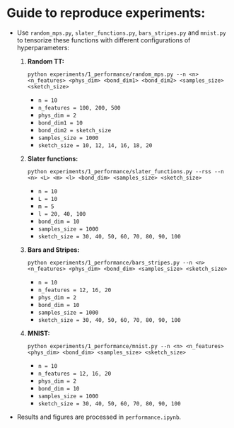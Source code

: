 # Guide to reproduce experiments:


* Use ``random_mps.py``, ``slater_functions.py``, ``bars_stripes.py`` and
  ``mnist.py`` to tensorize these functions with different configurations of
  hyperparameters:
    

    1. **Random TT:**
       ```
       python experiments/1_performance/random_mps.py --n <n> <n_features> <phys_dim> <bond_dim1> <bond_dim2> <samples_size> <sketch_size>
       ```

        - ``n = 10``
        - ``n_features = 100, 200, 500``
        - ``phys_dim = 2``
        - ``bond_dim1 = 10``
        - ``bond_dim2 = sketch_size``
        - ``samples_size = 1000``
        - ``sketch_size = 10, 12, 14, 16, 18, 20``
    

    2. **Slater functions:**
       ```
       python experiments/1_performance/slater_functions.py --rss --n <n> <L> <m> <l> <bond_dim> <samples_size> <sketch_size>
       ```

        - ``n = 10``
        - ``L = 10``
        - ``m = 5``
        - ``l = 20, 40, 100``
        - ``bond_dim = 10``
        - ``samples_size = 1000``
        - ``sketch_size = 30, 40, 50, 60, 70, 80, 90, 100``
    

    3. **Bars and Stripes:**
       ```
       python experiments/1_performance/bars_stripes.py --n <n> <n_features> <phys_dim> <bond_dim> <samples_size> <sketch_size>
       ```

        - ``n = 10``
        - ``n_features = 12, 16, 20``
        - ``phys_dim = 2``
        - ``bond_dim = 10``
        - ``samples_size = 1000``
        - ``sketch_size = 30, 40, 50, 60, 70, 80, 90, 100``
    

    4. **MNIST:**
       ```
       python experiments/1_performance/mnist.py --n <n> <n_features> <phys_dim> <bond_dim> <samples_size> <sketch_size>
       ```

        - ``n = 10``
        - ``n_features = 12, 16, 20``
        - ``phys_dim = 2``
        - ``bond_dim = 10``
        - ``samples_size = 1000``
        - ``sketch_size = 30, 40, 50, 60, 70, 80, 90, 100``


* Results and figures are processed in ``performance.ipynb``.
